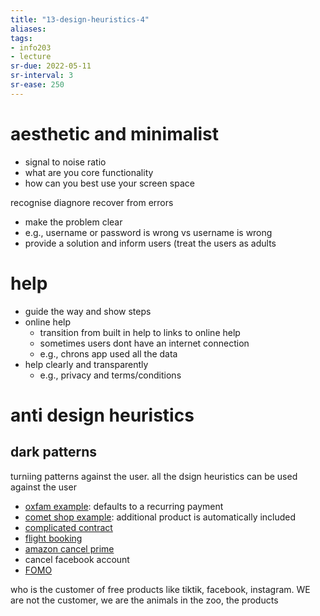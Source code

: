 ```yaml
---
title: "13-design-heuristics-4"
aliases: 
tags: 
- info203
- lecture
sr-due: 2022-05-11
sr-interval: 3
sr-ease: 250
---
```


# aesthetic and minimalist
- signal to noise ratio
- what are you core functionality
- how can you best use your screen space

recognise diagnore recover from errors
- make the problem clear
- e.g., username or password is wrong vs username is wrong
- provide a solution and inform users (treat the users as adults

# help
- guide the way and show steps
- online help
	- transition from built in help to links to online help
	- sometimes users dont have an internet connection
	- e.g., chrons app used all the data
- help clearly and transparently
	- e.g., privacy and terms/conditions

# anti design heuristics
[](https://i.imgur.com/BHJ5iQU.png)
[](https://i.imgur.com/DrqSSK5.png)
[](https://i.imgur.com/KPW6h19.png)

## dark patterns
turniing patterns against the user. 
all the dsign heuristics can be used against the user

- [oxfam example](https://i.imgur.com/mn3oK05.png): defaults to a recurring payment
- [comet shop example](https://i.imgur.com/nGfdk7W.png): additional product is automatically included
- [complicated contract](https://i.imgur.com/mTJmqwa.png) 
- [flight booking](https://i.imgur.com/6uwauOB.png) 
- [amazon cancel prime](https://i.imgur.com/06htsKV.png)
- cancel facebook account
- [FOMO](https://i.imgur.com/Ikf0DiF.png)

who is the customer of free products like tiktik, facebook, instagram. WE are not the customer, we are the animals in the zoo, the products




